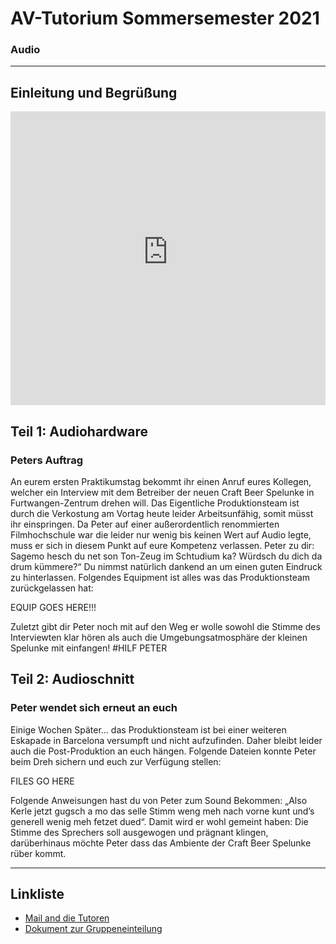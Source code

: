 # AV-Tutorium Sommersemester 2021
### Audio
---

## Einleitung und Begrüßung
<iframe width="100%" height="470px" src="https://www.youtube-nocookie.com/embed/Ahox8ML_m6U" frameborder="0" allow="accelerometer; autoplay; clipboard-write; encrypted-media; gyroscope; picture-in-picture" allowfullscreen></iframe>

## Teil 1: Audiohardware
### Peters Auftrag
An eurem ersten Praktikumstag bekommt ihr einen Anruf eures Kollegen, welcher ein Interview mit dem Betreiber der neuen Craft Beer Spelunke in Furtwangen-Zentrum drehen will. Das Eigentliche Produktionsteam ist durch die Verkostung am Vortag heute leider Arbeitsunfähig, somit müsst ihr einspringen. Da Peter auf einer außerordentlich renommierten Filmhochschule war die leider nur wenig bis keinen Wert auf Audio legte, muss er sich in diesem Punkt auf eure Kompetenz verlassen.
Peter zu dir: Sagemo hesch du net son Ton-Zeug im Schtudium ka? Würdsch du dich da drum kümmere?“
Du nimmst natürlich dankend an um einen guten Eindruck zu hinterlassen.
Folgendes Equipment ist alles was das Produktionsteam zurückgelassen hat:

EQUIP GOES HERE!!!

Zuletzt gibt dir Peter noch mit auf den Weg er wolle sowohl die Stimme des Interviewten klar hören als auch die Umgebungsatmosphäre der kleinen Spelunke mit einfangen!
#HILF PETER


## Teil 2: Audioschnitt
### Peter wendet sich erneut an euch
Einige Wochen Später… das Produktionsteam ist bei einer weiteren Eskapade in Barcelona versumpft und nicht aufzufinden. Daher bleibt leider auch die Post-Produktion an euch hängen. Folgende Dateien konnte Peter beim Dreh sichern und euch zur Verfügung stellen:

FILES GO HERE

Folgende Anweisungen hast du von Peter zum Sound Bekommen: „Also Kerle jetzt gugsch a mo das selle Stimm weng meh nach vorne kunt und’s generell wenig meh fetzet dued“. Damit wird er wohl gemeint haben: Die Stimme des Sprechers soll ausgewogen und prägnant klingen, darüberhinaus möchte Peter dass das Ambiente der Craft Beer Spelunke rüber kommt. 

---

## Linkliste
* [Mail and die Tutoren](mailto:av-praktikum@hs-furtwangen.de)
* [Dokument zur Gruppeneinteilung](https://bit.ly/av-praktikum-anmelden)
